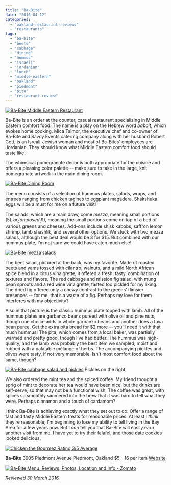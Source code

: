 ```yaml
---
title: "Ba-Bite"
date: "2016-04-12"
categories:
  - "oakland-restaurant-reviews"
  - "restaurants"
tags:
  - "ba-bite"
  - "beets"
  - "cabbage"
  - "dining"
  - "hummus"
  - "israeli"
  - "jordanian"
  - "lunch"
  - "middle-eastern"
  - "oakland"
  - "piedmont"
  - "pita"
  - "restaurant-review"
---
```


[![Ba-Bite Middle Eastern Restaurant](http://s3.amazonaws.com/thegourmez-wpmedia/2016/04/Ba-Bite-01-2-500x352.jpg)](http://s3.amazonaws.com/thegourmez-wpmedia/2016/04/Ba-Bite-01-2.jpg)

Ba-Bite is an order at the counter, casual restaurant specializing in Middle Eastern comfort food. The name is a play on the Hebrew word _babait_, which evokes home cooking. Mica Talmor, the executive chef and co-owner of Ba-Bite and Savoy Events catering company along with her husband Robert Gott, is an Isreali-Jewish woman and most of Ba-Bites’ employees are Jordanian. They should know what Middle Eastern comfort food should taste like!

The whimsical pomegranate décor is both appropriate for the cuisine and offers a pleasing color palette -- make sure to take in the large, knit pomegranate artwork in the main dining room.

[![Ba-Bite Dining Room](http://s3.amazonaws.com/thegourmez-wpmedia/2016/04/Ba-Bite-02-362x500.jpg)](http://s3.amazonaws.com/thegourmez-wpmedia/2016/04/Ba-Bite-02.jpg)

The menu consists of a selection of hummus plates, salads, wraps, and entrees ranging from chicken tagines to eggplant magadera. Shakshuka eggs will be a must for me on a future visit!

The salads, which are a main draw, come _mezza_, meaning small portions ($5), or _composed_ ($9), meaning the small portions come on top of a bed of various greens and cheeses. Add-ons include shisk kabobs, saffron lemon shrimp, lamb shashlik, and several other options. We stuck with two mezza salads, although the best deal would be 3 for $15. But combined with our hummus plate, I’m not sure we could have eaten much else!

[![Ba-Bite mezza salads](http://s3.amazonaws.com/thegourmez-wpmedia/2016/04/Ba-Bite-05-2-500x334.jpg)](http://s3.amazonaws.com/thegourmez-wpmedia/2016/04/Ba-Bite-05-2.jpg)

The beet salad, pictured at the back, was my favorite. Made of roasted beets and yams tossed with cilantro, walnuts, and a mild North African spice blend in a citrus vinaigrette, it offered a fresh, tasty, combination of textures and flavors. The red cabbage and mission fig salad, with mung bean sprouts and a red wine vinaigrette, tasted too pickled for my liking. The dried fig offered only a chewy contrast to the greens’ flimsier presences -- for me, that’s a waste of a fig. Perhaps my love for them interferes with my objectivity?

Also in that picture is the classic hummus plate topped with lamb. All of the hummus plates are garbanzo beans pureed with olive oil and pine nuts, though one choice adds in whole garbanzo beans and another does a fava bean puree. Get the extra pita bread for $2 more -- you’ll need it with that much hummus! The pita, which comes from a local baker, was partially warmed and pretty good, though I’ve had better. The hummus was high-quality, and the lamb was probably the best item we sampled; moist and rubbed with a palatable mélange of herbs. The accompanying pickles and olives were tasty, if not very memorable. Isn't most comfort food about the same, though?




<div class="caption">

[![Ba-Bite cabbage salad and pickles](http://s3.amazonaws.com/thegourmez-wpmedia/2016/04/Ba-Bite-04-2-500x349.jpg)](http://s3.amazonaws.com/thegourmez-wpmedia/2016/04/Ba-Bite-04-2.jpg) Pickles on the right.</div>


We also ordered the mint tea and the spiced coffee. My friend thought a sprig of mint to decorate her tea would have been nice, but the drinks are self-serve, so that may not be a functional wish. The coffee was great, with spices so smoothly simmered into the brew that it was hard to tell what they were. Perhaps cinnamon and a touch of cardamom?

I think Ba-Bite is achieving exactly what they set out to do: Offer a range of fast and tasty Middle Eastern treats for reasonable prices. At least I _think_ they’re reasonable; I’m beginning to lose my ability to tell living in the Bay Area for a few years now. But I _can_ tell you that Ba-Bite will easily earn another visit from me. I have yet to try their falafel, and those date cookies looked delicious.

[![Chicken the Gourmez Rating 3/5 Average](http://s3.amazonaws.com/thegourmez-wpmedia/2009/02/rating_chicken11.gif)](http://s3.amazonaws.com/thegourmez-wpmedia/2009/02/rating_chicken11.gif)

**Ba-Bite** 3905 Piedmont Avenue Piedmont, Oakland $5 - 16 per item [Website](http://www.babiteoakland.com/)

[![Ba-Bite Menu, Reviews, Photos, Location and Info - Zomato](https://www.zomato.com/logo/18100738/minilink)](https://www.zomato.com/oakland-ca/ba-bite-1-piedmont "View Menu, Reviews, Photos & Information about Ba-Bite, Piedmont and other Restaurants in Oakland")

_Reviewed 30 March 2016._
